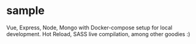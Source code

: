 # sample
Vue, Express, Node, Mongo with Docker-compose setup for local development. Hot Reload, SASS live compilation, among other goodies :)  

